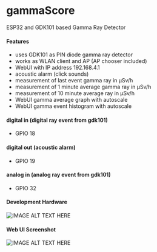 # gammaScore
ESP32 and GDK101 based Gamma Ray Detector
#### Features
* uses GDK101 as PIN diode gamma ray detector
* works as WLAN client and AP (AP chooser included)
* WebUI with IP address 192.168.4.1
* acoustic alarm (click sounds)
* measurement of last event gamma ray in µSv/h
* measurement of 1 minute average gamma ray in µSv/h
* measurement of 10 minute average ray in µSv/h
* WebUI gamma average graph with autoscale
* WebUI gamma event histogram with autoscale
#### digital in (digital ray event from gdk101)
* GPIO 18
#### digital out (acoustic alarm)
* GPIO 19
#### analog in (analog ray event from gdk101)
* GPIO 32
#### Development Hardware
![IMAGE ALT TEXT HERE](https://www.dorstel.de/github/gammaScore_b_v1.0.png)
#### Web UI Screenshot
![IMAGE ALT TEXT HERE](https://www.dorstel.de/github/gammaScore_a_v1.6.png)
